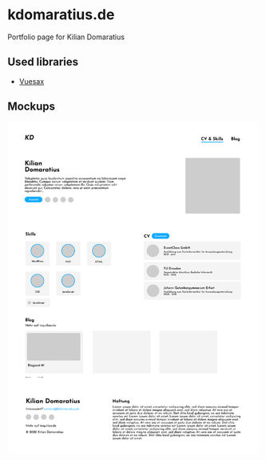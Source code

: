 # kdomaratius.de
Portfolio page for Kilian Domaratius

## Used libraries
- [Vuesax](https://vuesax.com/)

## Mockups
![Mockup revision 0](/img/misc/mockup.png)